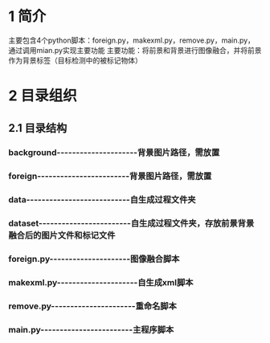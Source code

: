 # 1 简介
主要包含4个python脚本：foreign.py，makexml.py，remove.py，main.py，通过调用mian.py实现主要功能
主要功能：将前景和背景进行图像融合，并将前景作为背景标签（目标检测中的被标记物体）
# 2 目录组织
## 2.1 目录结构
### background---------------------背景图片路径，需放置
### foreign------------------------背景图片路径，需放置
### data---------------------------自生成过程文件夹
### dataset------------------------自生成过程文件夹，存放前景背景融合后的图片文件和标记文件
### foreign.py---------------------图像融合脚本
### makexml.py---------------------自生成xml脚本
### remove.py----------------------重命名脚本
### main.py------------------------主程序脚本

